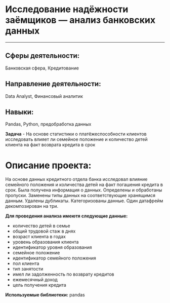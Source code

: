 # Исследование надёжности заёмщиков — анализ банковских данных	
________________
## Сферы деятельности: 
Банковская сфера, Кредитование

## Направление деятельности: 
Data Analyst, Финансовый аналитик	

## Навыки:
Pandas, Python, предобработка данных	

**Задача** - На основе статистики о платёжеспособности клиентов исследовать влияет ли семейное положение и количество детей клиента на факт возврата кредита в срок	

# Описание проекта: 
На основе данных кредитного отдела банка исследовал влияние семейного положения и количества детей на факт погашения кредита в срок. Была получена информация о данных. Определены и обработаны пропуски. Заменены типы данных на соответствующие хранящимся данным. Удалены дубликаты. Категоризованы данные. Один датафрейм декомпозирован на три.	

**Для проведения анализа имеютя следующие данные:**

- количество детей в семье
- общий трудовой стаж в днях
- возраст клиента в годах
- уровень образования клиента
- идентификатор уровня образования
- семейное положение
- идентификатор семейного положения
- пол клиента
- тип занятости
- имел ли задолженность по возврату кредитов
- ежемесячный доход
- цель получения кредита

**Используемые библиотеки:**
pandas
